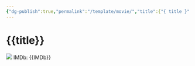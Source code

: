 ```yaml
---
{"dg-publish":true,"permalink":"/template/movie/","title":{"{ title }":null},"created":"2025-06-16T14:31:17.347+08:00"}
---
```



# {{title}}
![]({{image}})
IMDb: {{IMDb}}
